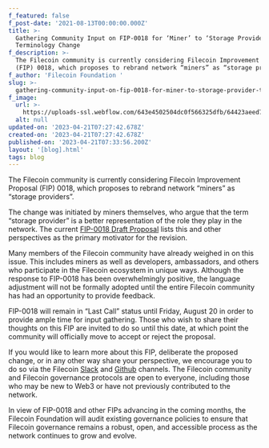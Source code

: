 ```yaml
---
f_featured: false
f_post-date: '2021-08-13T00:00:00.000Z'
title: >-
  Gathering Community Input on FIP-0018 for ‘Miner’ to ‘Storage Provider’
  Terminology Change
f_description: >-
  The Filecoin community is currently considering Filecoin Improvement Proposal
  (FIP) 0018, which proposes to rebrand network “miners” as “storage providers”.
f_author: 'Filecoin Foundation '
slug: >-
  gathering-community-input-on-fip-0018-for-miner-to-storage-provider-terminology-change
f_image:
  url: >-
    https://uploads-ssl.webflow.com/643e4502504dc0f566325dfb/64423aeed7488e70c8b0498d_0-r8dt7wlxhyygwcgj.png
  alt: null
updated-on: '2023-04-21T07:27:42.678Z'
created-on: '2023-04-21T07:27:42.678Z'
published-on: '2023-04-21T07:33:56.200Z'
layout: '[blog].html'
tags: blog
---
```


The Filecoin community is currently considering Filecoin Improvement Proposal (FIP) 0018, which proposes to rebrand network “miners” as “storage providers”.

The change was initiated by miners themselves, who argue that the term “storage provider” is a better representation of the role they play in the network. The current [FIP-0018 Draft Proposal](https://github.com/filecoin-project/FIPs/blob/master/FIPS/fip-0018.md) lists this and other perspectives as the primary motivator for the revision.

Many members of the Filecoin community have already weighed in on this issue. This includes miners as well as developers, ambassadors, and others who participate in the Filecoin ecosystem in unique ways. Although the response to FIP-0018 has been overwhelmingly positive, the language adjustment will not be formally adopted until the entire Filecoin community has had an opportunity to provide feedback.

FIP-0018 will remain in “Last Call” status until Friday, August 20 in order to provide ample time for input gathering. Those who wish to share their thoughts on this FIP are invited to do so until this date, at which point the community will officially move to accept or reject the proposal.

If you would like to learn more about this FIP, deliberate the proposed change, or in any other way share your perspective, we encourage you to do so via the Filecoin [Slack](http://filecoinproject.slack.com/) and [Github](https://github.com/filecoin-project) channels. The Filecoin community and Filecoin governance protocols are open to everyone, including those who may be new to Web3 or have not previously contributed to the network.

In view of FIP-0018 and other FIPs advancing in the coming months, the Filecoin Foundation will audit existing governance policies to ensure that Filecoin governance remains a robust, open, and accessible process as the network continues to grow and evolve.
